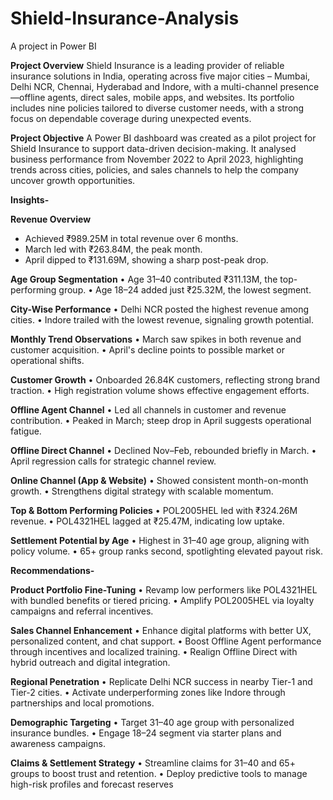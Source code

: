 # Shield-Insurance-Analysis
A project in Power BI 


**Project Overview**
Shield Insurance is a leading provider of reliable insurance solutions in India, operating across five major cities – Mumbai, Delhi NCR, Chennai, Hyderabad and Indore, with a multi-channel presence—offline agents, direct sales, mobile apps, and websites. Its portfolio includes nine policies tailored to diverse customer needs, with a strong focus on dependable coverage during unexpected events.


**Project Objective**
A Power BI dashboard was created as a pilot project for Shield Insurance to support data-driven decision-making. It analysed business performance from November 2022 to April 2023, highlighting trends across cities, policies, and sales channels to help the company uncover growth opportunities.


**Insights-**

**Revenue Overview**
- Achieved ₹989.25M in total revenue over 6 months.
- March led with ₹263.84M, the peak month.
- April dipped to ₹131.69M, showing a sharp post-peak drop.

**Age Group Segmentation**
•	Age 31–40 contributed ₹311.13M, the top-performing group.
•	Age 18–24 added just ₹25.32M, the lowest segment.

**City-Wise Performance**
•	Delhi NCR posted the highest revenue among cities.
•	Indore trailed with the lowest revenue, signaling growth potential.

**Monthly Trend Observations**
•	March saw spikes in both revenue and customer acquisition.
•	April's decline points to possible market or operational shifts.

**Customer Growth**
•	Onboarded 26.84K customers, reflecting strong brand traction.
•	High registration volume shows effective engagement efforts.

**Offline Agent Channel**
•	Led all channels in customer and revenue contribution.
•	Peaked in March; steep drop in April suggests operational fatigue.

**Offline Direct Channel**
•	Declined Nov–Feb, rebounded briefly in March.
•	April regression calls for strategic channel review.

**Online Channel (App & Website)**
•	Showed consistent month-on-month growth.
•	Strengthens digital strategy with scalable momentum.

**Top & Bottom Performing Policies**
•	POL2005HEL led with ₹324.26M revenue.
•	POL4321HEL lagged at ₹25.47M, indicating low uptake.

**Settlement Potential by Age**
•	Highest in 31–40 age group, aligning with policy volume.
•	65+ group ranks second, spotlighting elevated payout risk.


**Recommendations-**

**Product Portfolio Fine-Tuning**
•	Revamp low performers like POL4321HEL with bundled benefits or tiered pricing.
•	Amplify POL2005HEL via loyalty campaigns and referral incentives.

**Sales Channel Enhancement**
•	Enhance digital platforms with better UX, personalized content, and chat support.
•	Boost Offline Agent performance through incentives and localized training.
•	Realign Offline Direct with hybrid outreach and digital integration.

**Regional Penetration**
•	Replicate Delhi NCR success in nearby Tier-1 and Tier-2 cities.
•	Activate underperforming zones like Indore through partnerships and local promotions.

**Demographic Targeting**
•	Target 31–40 age group with personalized insurance bundles.
•	Engage 18–24 segment via starter plans and awareness campaigns.

**Claims & Settlement Strategy**
•	Streamline claims for 31–40 and 65+ groups to boost trust and retention.
•	Deploy predictive tools to manage high-risk profiles and forecast reserves


